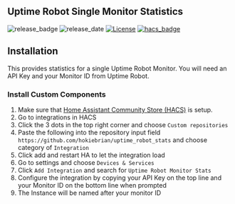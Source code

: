 ## Uptime Robot Single Monitor Statistics

![release_badge](https://img.shields.io/github/v/release/hokiebrian/uptime_robot_stats?style=for-the-badge)
![release_date](https://img.shields.io/github/release-date/hokiebrian/uptime_robot_stats?style=for-the-badge)
[![License](https://img.shields.io/github/license/hokiebrian/uptime_robot_stats?style=for-the-badge)](https://opensource.org/licenses/Apache-2.0)
[![hacs_badge](https://img.shields.io/badge/HACS-Custom-orange.svg?style=for-the-badge)](https://github.com/custom-components/hacs)

## Installation

This provides statistics for a single Uptime Robot Monitor. You will need an API Key and your Monitor ID from Uptime Robot.

### Install Custom Components

1) Make sure that [Home Assistant Community Store (HACS)](https://github.com/custom-components/hacs) is setup.
2) Go to integrations in HACS
3) Click the 3 dots in the top right corner and choose `Custom repositories`
4) Paste the following into the repository input field `https://github.com/hokiebrian/uptime_robot_stats` and choose category of `Integration`
5) Click add and restart HA to let the integration load
6) Go to settings and choose `Devices & Services`
7) Click `Add Integration` and search for `Uptime Robot Monitor Stats`
8) Configure the integration by copying your API Key on the top line and your Monitor ID on the bottom line when prompted
9) The Instance will be named after your monitor ID
